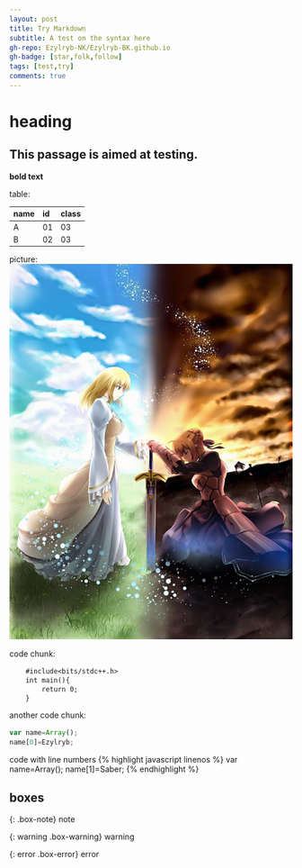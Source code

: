 ```yaml
---
layout: post
title: Try Markdown
subtitle: A test on the syntax here
gh-repo: Ezylryb-NK/Ezylryb-BK.github.io
gh-badge: [star,folk,follow]
tags: [test,try]
comments: true
---
```


# heading

## This passage is aimed at testing.

**bold text**

table:

|name|id|class|
|:---|:---|:---|
|A|01|03|
|B|02|03|

picture:
![saber](/img/comlex.jpg)

code chunk:

~~~
    #include<bits/stdc++.h>
    int main(){
        return 0;
    }
~~~

another code chunk:

```javascript
var name=Array();
name[0]=Ezylryb;
```

code with line numbers
{% highlight javascript linenos %}
var name=Array();
name[1]=Saber;
{% endhighlight %}

## boxes

{: .box-note}
note

{: warning .box-warning}
warning

{: error .box-error}
error
